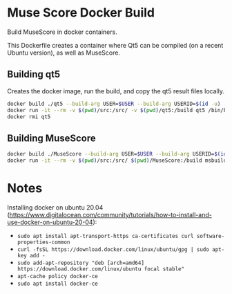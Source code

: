 # Muse Score Docker Build

Build MuseScore in docker containers.

This Dockerfile creates a container where Qt5 can be compiled (on a recent Ubuntu version), as well as MuseScore.

## Building qt5

Creates the docker image, run the build, and copy the qt5 result files locally.

```bash
docker build ./qt5 --build-arg USER=$USER --build-arg USERID=$(id -u) -t qt5:latest
docker run -it --rm -v $(pwd)/src:/src/ -v $(pwd)/qt5:/build qt5 /bin/bash /build/build.sh
docker rmi qt5
```

## Building MuseScore

```bash
docker build ./MuseScore --build-arg USER=$USER --build-arg USERID=$(id -u) -t msbuild:latest
docker run -it --rm -v $(pwd)/src:/src/ $(pwd)/MuseScore:/build msbuild /bin/bash /build/build.sh
```

# Notes

Installing docker on ubuntu 20.04 (https://www.digitalocean.com/community/tutorials/how-to-install-and-use-docker-on-ubuntu-20-04):
* `sudo apt install apt-transport-https ca-certificates curl software-properties-common`
* `curl -fsSL https://download.docker.com/linux/ubuntu/gpg | sudo apt-key add -`
* `sudo add-apt-repository "deb [arch=amd64] https://download.docker.com/linux/ubuntu focal stable"`
* `apt-cache policy docker-ce`
* `sudo apt install docker-ce`


